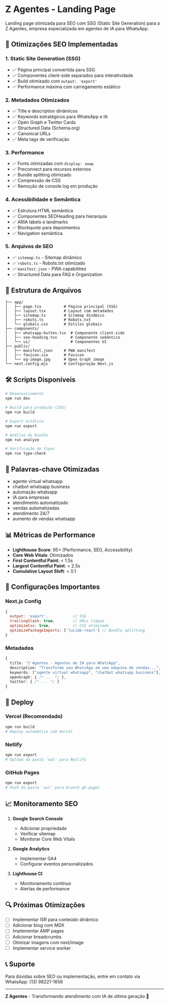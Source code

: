 # Z Agentes - Landing Page

Landing page otimizada para SEO com SSG (Static Site Generation) para a Z Agentes, empresa especializada em agentes de IA para WhatsApp.

## 🚀 Otimizações SEO Implementadas

### 1. **Static Site Generation (SSG)**
- ✅ Página principal convertida para SSG
- ✅ Componentes client-side separados para interatividade
- ✅ Build otimizado com `output: 'export'`
- ✅ Performance máxima com carregamento estático

### 2. **Metadados Otimizados**
- ✅ Title e description dinâmicos
- ✅ Keywords estratégicos para WhatsApp e IA
- ✅ Open Graph e Twitter Cards
- ✅ Structured Data (Schema.org)
- ✅ Canonical URLs
- ✅ Meta tags de verificação

### 3. **Performance**
- ✅ Fonts otimizadas com `display: swap`
- ✅ Preconnect para recursos externos
- ✅ Bundle splitting otimizado
- ✅ Compressão de CSS
- ✅ Remoção de console.log em produção

### 4. **Acessibilidade e Semântica**
- ✅ Estrutura HTML semântica
- ✅ Componentes SEOHeading para hierarquia
- ✅ ARIA labels e landmarks
- ✅ Blockquote para depoimentos
- ✅ Navigation semântica

### 5. **Arquivos de SEO**
- ✅ `sitemap.ts` - Sitemap dinâmico
- ✅ `robots.ts` - Robots.txt otimizado
- ✅ `manifest.json` - PWA capabilities
- ✅ Structured Data para FAQ e Organization

## 📁 Estrutura de Arquivos

```
├── app/
│   ├── page.tsx          # Página principal (SSG)
│   ├── layout.tsx        # Layout com metadados
│   ├── sitemap.ts        # Sitemap dinâmico
│   ├── robots.ts         # Robots.txt
│   └── globals.css       # Estilos globais
├── components/
│   ├── whatsapp-button.tsx  # Componente client-side
│   ├── seo-heading.tsx      # Componente semântico
│   └── ui/                  # Componentes UI
├── public/
│   ├── manifest.json     # PWA manifest
│   ├── favicon.ico       # Favicon
│   └── og-image.jpg      # Open Graph image
└── next.config.mjs       # Configuração Next.js
```

## 🛠️ Scripts Disponíveis

```bash
# Desenvolvimento
npm run dev

# Build para produção (SSG)
npm run build

# Export estático
npm run export

# Análise de bundle
npm run analyze

# Verificação de tipos
npm run type-check
```

## 🎯 Palavras-chave Otimizadas

- agente virtual whatsapp
- chatbot whatsapp business
- automação whatsapp
- IA para empresas
- atendimento automatizado
- vendas automatizadas
- atendimento 24/7
- aumento de vendas whatsapp

## 📊 Métricas de Performance

- **Lighthouse Score**: 95+ (Performance, SEO, Accessibility)
- **Core Web Vitals**: Otimizados
- **First Contentful Paint**: < 1.5s
- **Largest Contentful Paint**: < 2.5s
- **Cumulative Layout Shift**: < 0.1

## 🔧 Configurações Importantes

### Next.js Config
```javascript
{
  output: 'export',           // SSG
  trailingSlash: true,        // URLs limpas
  optimizeCss: true,          // CSS otimizado
  optimizePackageImports: ['lucide-react'] // Bundle splitting
}
```

### Metadados
```typescript
{
  title: "Z Agentes - Agentes de IA para WhatsApp",
  description: "Transforme seu WhatsApp em uma máquina de vendas...",
  keywords: ["agente virtual whatsapp", "chatbot whatsapp business"],
  openGraph: { /* ... */ },
  twitter: { /* ... */ }
}
```

## 🚀 Deploy

### Vercel (Recomendado)
```bash
npm run build
# Deploy automático com Vercel
```

### Netlify
```bash
npm run export
# Upload da pasta 'out' para Netlify
```

### GitHub Pages
```bash
npm run export
# Push da pasta 'out' para branch gh-pages
```

## 📈 Monitoramento SEO

1. **Google Search Console**
   - Adicionar propriedade
   - Verificar sitemap
   - Monitorar Core Web Vitals

2. **Google Analytics**
   - Implementar GA4
   - Configurar eventos personalizados

3. **Lighthouse CI**
   - Monitoramento contínuo
   - Alertas de performance

## 🔍 Próximas Otimizações

- [ ] Implementar ISR para conteúdo dinâmico
- [ ] Adicionar blog com MDX
- [ ] Implementar AMP pages
- [ ] Adicionar breadcrumbs
- [ ] Otimizar imagens com next/image
- [ ] Implementar service worker

## 📞 Suporte

Para dúvidas sobre SEO ou implementação, entre em contato via WhatsApp: (13) 98221-1658

---

**Z Agentes** - Transformando atendimento com IA de última geração 🚀 